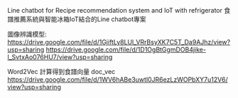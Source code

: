 Line chatbot for Recipe recommendation system and IoT with refrigerator
食譜推薦系統與智能冰箱IoT結合的Line chatbot專案

圖像辨識模型:
https://drive.google.com/file/d/1GjiftLy8LUl_VRrBsyXK7C5T_Da9AJhz/view?usp=sharing
https://drive.google.com/file/d/1D1OgBtGgmDOB4jike-l_SvtxAo076HU7/view?usp=sharing


Word2Vec 計算得到食譜向量 doc_vec
https://drive.google.com/file/d/1WV6hABe3uwtl0JR6ezLzWOPbXY7u12V6/view?usp=sharing
